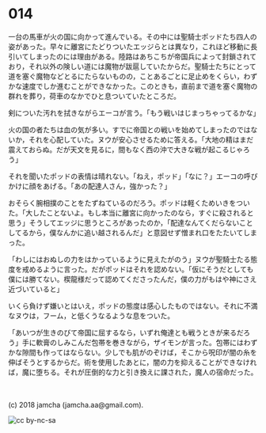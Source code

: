 # 014

一台の馬車が火の国に向かって進んでいる。その中には聖騎士ポッドたち四人の姿があった。早々に離宮にたどりついたエッジらとは異なり，これほど移動に長引いてしまったのには理由がある。陸路はあちこちが帝国兵によって封鎖されており，それ以外の険しい道には魔物が跋扈していたからだ。聖騎士たちにとって道を塞ぐ魔物などとるにたらないものの，ことあるごとに足止めをくらい，わずかな速度でしか進むことができなかった。このときも，直前まで道を塞ぐ魔物の群れを葬り，荷車のなかでひと息ついていたところだ。  

剣についた汚れを拭きながらエーコが言う。「もう戦いはじまっちゃってるかな」  

火の国の者たちは血の気が多い。すでに帝国との戦いを始めてしまったのではないか，それを心配していた。ヌウが安心させるために答える。「大地の精はまだ震えておらぬ。だが天文を見るに，間もなく西の沖で大きな戦が起こるじゃろう」  

それを聞いたポッドの表情は晴れない。「ねえ，ポッド」「なに？」エーコの呼びかけに顔をあげる。「あの配達人さん，強かった？」  

おそらく腕相撲のことをたずねているのだろう。ポッドは軽くためいきをついた。「大したことないよ。もし本当に離宮に向かったのなら，すぐに殺されると思う」そうしてエッジに思うところがあったのか，「配達なんてくだらないことしてるから，僕なんかに追い越されるんだ」と意図せず憎まれ口をたたいてしまった。  

「わしにはおぬしの力をはかっているように見えたがのう」ヌウが聖騎士たる態度を戒めるように言った。だがポッドはそれを認めない。「仮にそうだとしても僕には勝てない。楔龍様だって認めてくださったんだ，僕の力がもはや神にさえ近づいていると」  

いくら負けず嫌いとはいえ，ポッドの態度は感心したものではない。それに不満なヌウは，フーム，と低くうなるような息をついた。  

「あいつが生きのびて帝国に屈するなら，いずれ俺達とも戦うときが来るだろう」手に軟膏のしみこんだ包帯を巻きながら，ザイモンが言った。包帯にはわずかな隙間も作ってはならない。少しでも肌がのぞけば，そこから呪印が闇の糸を伸ばそうとするからだ。術を使用したあとに，闇の力を抑えることができなければ，魔に堕ちる。それが圧倒的な力と引き換えに課された，魔人の宿命だった。  

<br>  
<br>  
(c) 2018 jamcha (jamcha.aa@gmail.com).  

![cc by-nc-sa](http://i.creativecommons.org/l/by-nc-sa/4.0/88x31.png)
